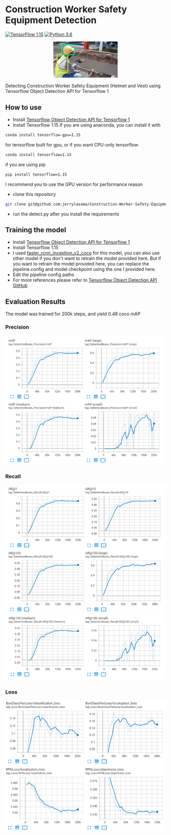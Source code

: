 # Construction Worker Safety Equipment Detection
[![TensorFlow 1.15](https://img.shields.io/badge/TensorFlow-1.15-FF6F00?logo=tensorflow)](https://github.com/tensorflow/tensorflow/releases/tag/v1.15.0)
[![Python 3.6](https://img.shields.io/badge/Python-3.6-3776AB)](https://www.python.org/downloads/release/python-360/)

<p align="center">
  <img src="/docs/predict.png" width="40%">
</p>

Detecting Construction Worker Safety Equipment (Helmet and Vest) using Tensorflow Object Detection API for Tensorflow 1

## How to use
* Install [Tensorflow Object Detection API for Tensorflow 1](https://github.com/tensorflow/models/blob/master/research/object_detection/g3doc/tf1.md)
* Install Tensorflow 1.15
if you are using anaconda, you can install it with

```bash
conda install tensorflow-gpu=1.15
```

for tensorflow built for gpu, or if you want CPU-only tensorflow

```bash
conda install tensorflow=1.15
```
if you are using pip

```bash
pip install tensorflow=1.15
```
I recommend you to use the GPU version for performance reason
* clone this repository

```bash
git clone git@github.com:jerrylasama/Construction-Worker-Safety-Equipment-Detection.git
```

* run the detect.py after you install the requirements

## Training the model
* Install [Tensorflow Object Detection API for Tensorflow 1](https://github.com/tensorflow/models/blob/master/research/object_detection/g3doc/tf1.md)
* Install Tensorflow 1.15
* I used [faster_rcnn_inception_v2_coco](http://download.tensorflow.org/models/object_detection/faster_rcnn_inception_v2_coco_2018_01_28.tar.gz) for this model, you can also use other model if you don't want to retrain the model provided here. But if you want to retrain the model provided here, you can replace the pipeline.config and model checkpoint using the one I provided here.
* Edit the pipeline config paths
* For more references please refer to [Tensorflow Object Detection API GitHub](https://github.com/tensorflow/models/tree/master/research/object_detection)


## Evaluation Results
The model was trained for 200k steps, and yield 0.48 coco mAP

### Precision
![Precision](/docs/DetectionBoxes_Precision.png)

### Recall
![Recall0](/docs/DetectionBoxes_Recall0.png)
![Recall1](/docs/DetectionBoxes_Recall1.png)

### Loss
![Loss](/docs/Loss.png)
